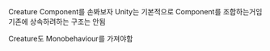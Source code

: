 Creature Component를 손봐보자
Unity는 기본적으로 Component를 조합하는거임
기존에 상속하려하는 구조는 안됨

Creature도 Monobehaviour를 가져야함
